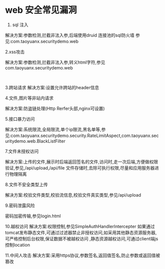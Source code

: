 # web 安全常见漏洞

1. sql 注入 </br>

解决方案:参数检测,拦截非法入参,后端使用druid 连接池的sql防火墙
参见:com.taoyuanx.securitydemo.web

2.xss攻击 </br>

解决方案:参数检测,拦截非法入参,转义html字符,参见com.taoyuanx.securitydemo.web

</br>

3.跨站请求
解决方案:设置允许跨站的header信息

4.文件,图片等非站内请求

解决方案:防盗链处理(Http Rerfer头部,nginx可设置)

5.接口暴力访问

解决方案:系统限流,全局限流,单个ip限流,黑名单等,参见:com.taoyuanx.securitydemo.security.RateLimitAspect,com.taoyuanx.securitydemo.web.BlackListFilter

7.文件未授权访问

解决方案:上传的文件,展示时后端返回签名的文件,访问时,走一次后端,方便做权限验证,参见,/api/upload,/api/file
文件存储时,去除可执行权限,尽量和应用服务器进行物理隔离

8.文件不安全类型上传

解决方案:校验文件类型,校验流信息,校验文件真实类型,参见/api/upload

9.密码泄露风险

密码加密传输,参见login.html

10.越权访问
解决方案:权限控制,参见SimpleAuthHandlerIntercepter
如果通过tomcat发布静态文件,可通过过滤器禁止非授权访问,如采用其他静态资源服务器,可严格控制后台权限,保证数据不被越权访问
,静态资源越权访问,可通过client端js控制location

11.中间人攻击
解决方案:采用https协议,参数签名,返回值签名,防止参数或返回值被篡改



